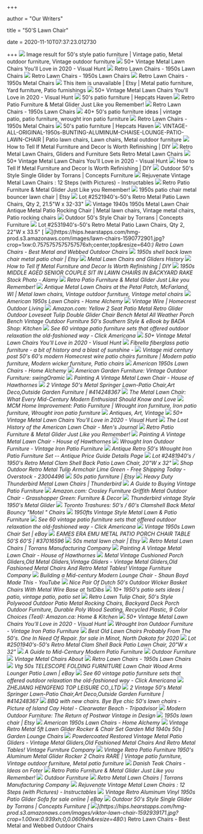 +++
        
author = "Our Writers"
        
title = "50'S Lawn Chair"
        
date = 2020-11-10T07:37:23.012730
        
+++
[ ![](https://i.pinimg.com/originals/7b/b1/51/7bb15157e9385d85c6d6df48c8aab698.jpg)](https://i.pinimg.com/originals/7b/b1/51/7bb15157e9385d85c6d6df48c8aab698.jpg) Image result for 50's style patio furniture | Vintage patio, Metal outdoor  furniture, Vintage outdoor furniture
[ ![](https://visualhunt.com/photos/10/pair-of-vintage-50s-metal-lawn-chairs-w-great-patina.jpg?s=pi)](https://visualhunt.com/photos/10/pair-of-vintage-50s-metal-lawn-chairs-w-great-patina.jpg?s=pi) 50+ Vintage Metal Lawn Chairs You'll Love in 2020 - Visual Hunt
[ ![](https://heffrons.com/retro/lawnchairs/Bellaire/BellaireDoubleGlide.jpg)](https://heffrons.com/retro/lawnchairs/Bellaire/BellaireDoubleGlide.jpg) Retro Lawn Chairs - 1950s Lawn Chairs
[ ![](https://heffrons.com/retro/lawnchairs/Bellaire/SkylarkMetal.jpg)](https://heffrons.com/retro/lawnchairs/Bellaire/SkylarkMetal.jpg) Retro Lawn Chairs - 1950s Lawn Chairs
[ ![](http://retrospaces.com/retro/lawnchairs/Bellaire/HeavyDutyBellaire.jpg)](http://retrospaces.com/retro/lawnchairs/Bellaire/HeavyDutyBellaire.jpg) Retro Lawn Chairs - 1950s Metal Chairs
[ ![](https://i.pinimg.com/originals/87/ae/74/87ae744e37aa962c2611c1c5be71e11b.jpg)](https://i.pinimg.com/originals/87/ae/74/87ae744e37aa962c2611c1c5be71e11b.jpg) This item is unavailable | Etsy | Metal patio furniture, Yard furniture,  Patio furnishings
[ ![](https://visualhunt.com/photos/10/old-retro-metal-lawn-chairs-with-armrest-retro-metal.jpg?s=pi)](https://visualhunt.com/photos/10/old-retro-metal-lawn-chairs-with-armrest-retro-metal.jpg?s=pi) 50+ Vintage Metal Lawn Chairs You'll Love in 2020 - Visual Hunt
[ ![](https://hepcatshaven.files.wordpress.com/2015/06/img_6970.jpg)](https://hepcatshaven.files.wordpress.com/2015/06/img_6970.jpg) 50's patio furniture | Hepcats Haven
[ ![](http://www.candybouncer.com/images/753_all_4_crosley_thunderbird_style.jpg)](http://www.candybouncer.com/images/753_all_4_crosley_thunderbird_style.jpg) Retro Patio Furniture & Metal Glider Just Like you Remember!
[ ![](https://heffrons.com/retro/lawnchairs/Thunderbird/ThunderbirdDoubleGlider.jpg)](https://heffrons.com/retro/lawnchairs/Thunderbird/ThunderbirdDoubleGlider.jpg) Retro Lawn Chairs - 1950s Lawn Chairs
[ ![](https://i.pinimg.com/236x/f1/70/85/f17085b2d28a82a40697ebb762522c8e--vintage-patio-furniture-lawn-furniture.jpg)](https://i.pinimg.com/236x/f1/70/85/f17085b2d28a82a40697ebb762522c8e--vintage-patio-furniture-lawn-furniture.jpg) 40+ 50's patio furniture ideas | vintage patio, patio furniture, wrought  iron patio furniture
[ ![](http://retrospaces.com/retro/lawnchairs/Bellaire/BellaireLoveseat.jpg)](http://retrospaces.com/retro/lawnchairs/Bellaire/BellaireLoveseat.jpg) Retro Lawn Chairs - 1950s Metal Chairs
[ ![](https://hepcatshaven.files.wordpress.com/2015/06/atomicrec.jpg?w=610)](https://hepcatshaven.files.wordpress.com/2015/06/atomicrec.jpg?w=610) 50's patio furniture | Hepcats Haven
[ ![](https://i.pinimg.com/originals/3e/4d/0e/3e4d0e04949e55fa730fddfbdc95ea3b.jpg)](https://i.pinimg.com/originals/3e/4d/0e/3e4d0e04949e55fa730fddfbdc95ea3b.jpg) VINTAGE-ALL-ORIGINAL-1950s-BUNTING-ALUMINUM-CHAISE-LOUNGE-PATIO-LAWN-CHAIR  | Patio lawn chairs, Lawn chairs, Metal outdoor furniture
[ ![](https://diy.sndimg.com/content/dam/images/diy/fullset/2011/10/31/0/CI-Lynn-Coolen_green-lawn-chair_s3x4.jpg.rend.hgtvcom.1280.1707.suffix/1420707989134.jpeg)](https://diy.sndimg.com/content/dam/images/diy/fullset/2011/10/31/0/CI-Lynn-Coolen_green-lawn-chair_s3x4.jpg.rend.hgtvcom.1280.1707.suffix/1420707989134.jpeg) How to Tell If Metal Furniture and Decor Is Worth Refinishing | DIY
[ ![](https://www.retrometalchairs.com/shop/images/c.96.1-pmctangerine.png)](https://www.retrometalchairs.com/shop/images/c.96.1-pmctangerine.png) Retro Metal Lawn Chairs, Gliders and Furniture Sets Retro Metal Lawn Chairs
[ ![](https://visualhunt.com/photos/10/retro-metal-lawn-chair-teal-rustic-vintage-porch-furniture-1.jpg?s=pi)](https://visualhunt.com/photos/10/retro-metal-lawn-chair-teal-rustic-vintage-porch-furniture-1.jpg?s=pi) 50+ Vintage Metal Lawn Chairs You'll Love in 2020 - Visual Hunt
[ ![](https://diy.sndimg.com/content/dam/images/diy/fullset/2011/10/31/0/CI-Andrea-Clem_metal-chair-with-primer_s3x4.jpg.rend.hgtvcom.1280.1707.suffix/1420873961577.jpeg)](https://diy.sndimg.com/content/dam/images/diy/fullset/2011/10/31/0/CI-Andrea-Clem_metal-chair-with-primer_s3x4.jpg.rend.hgtvcom.1280.1707.suffix/1420873961577.jpeg) How to Tell If Metal Furniture and Decor Is Worth Refinishing | DIY
[ ![](https://www.conceptsfurniture.com/wp-content/uploads/2019/07/BSG-Pink-copy.jpg)](https://www.conceptsfurniture.com/wp-content/uploads/2019/07/BSG-Pink-copy.jpg) Outdoor 50's Style Single Glider by Torrans | Concepts Furniture
[ ![](https://content.instructables.com/ORIG/F8R/22UQ/IQB753JE/F8R22UQIQB753JE.jpg?auto=webp)](https://content.instructables.com/ORIG/F8R/22UQ/IQB753JE/F8R22UQIQB753JE.jpg?auto=webp) Rejuvenate Vintage Metal Lawn Chairs : 12 Steps (with Pictures) -  Instructables
[ ![](http://www.candybouncer.com/images/440_better_blue_chair_and_table.jpg)](http://www.candybouncer.com/images/440_better_blue_chair_and_table.jpg) Retro Patio Furniture & Metal Glider Just Like you Remember!
[ ![](https://i.etsystatic.com/6130739/r/il/aab0f0/1796763675/il_570xN.1796763675_lzif.jpg)](https://i.etsystatic.com/6130739/r/il/aab0f0/1796763675/il_570xN.1796763675_lzif.jpg) 1950s patio chair metal bouncer lawn chair | Etsy
[ ![](https://bid.auctionbymayo.com/images/lot/8534/8534324_0.jpg?1524604685)](https://bid.auctionbymayo.com/images/lot/8534/8534324_0.jpg?1524604685) Lot #2521940's-50's Retro Metal Patio Lawn Chairs, Qty 2, 21.5"W x 32-33"
[ ![](https://i.pinimg.com/originals/b4/19/bb/b419bb35990b6371d62709d02aeb1fda.jpg)](https://i.pinimg.com/originals/b4/19/bb/b419bb35990b6371d62709d02aeb1fda.jpg) Vintage 1940s 1950s Metal Lawn Chair Antique Metal Patio Rocking Chair |  Metal lawn chairs, Vintage metal chairs, Patio rocking chairs
[ ![](https://www.conceptsfurniture.com/wp-content/uploads/2019/07/BMC-Red.jpg)](https://www.conceptsfurniture.com/wp-content/uploads/2019/07/BMC-Red.jpg) Outdoor 50's Style Chair by Torrans | Concepts Furniture
[ ![](https://bid.auctionbymayo.com/images/lot/8534/8534331_0.jpg?1524604693)](https://bid.auctionbymayo.com/images/lot/8534/8534331_0.jpg?1524604693) Lot #2531940's-50's Retro Metal Patio Lawn Chairs, Qty 2, 22"W x 33.5"
[ ![](https://hips.hearstapps.com/hmg-prod.s3.amazonaws.com/images/lawn-chairs-1590772901.jpg?crop=1xw:0.7575757575757576xh;center,top&resize=640:*)](https://hips.hearstapps.com/hmg-prod.s3.amazonaws.com/images/lawn-chairs-1590772901.jpg?crop=1xw:0.7575757575757576xh;center,top&resize=640:*) Retro Lawn Chairs - Best Metal and Webbed Outdoor Chairs
[ ![](https://i.etsystatic.com/6130739/r/il/103824/799899885/il_570xN.799899885_k31i.jpg)](https://i.etsystatic.com/6130739/r/il/103824/799899885/il_570xN.799899885_k31i.jpg) 1950s shell back lawn chair metal patio chair | Etsy
[ ![](https://www.thespruce.com/thmb/2VMyWDdIXiuSG5g34fZl7tlfU4M=/450x0/filters:no_upscale():max_bytes(150000):strip_icc()/GettyImages-155430862-5bde1beac9e77c005151168e.jpg)](https://www.thespruce.com/thmb/2VMyWDdIXiuSG5g34fZl7tlfU4M=/450x0/filters:no_upscale():max_bytes(150000):strip_icc()/GettyImages-155430862-5bde1beac9e77c005151168e.jpg) Metal Lawn Chairs and Gliders History
[ ![](https://diy.sndimg.com/content/dam/images/diy/fullset/2011/10/31/0/CI-Andrea-Clem_painted-metal-chair_s3x4.jpg.rend.hgtvcom.1280.1707.suffix/1420692952400.jpeg)](https://diy.sndimg.com/content/dam/images/diy/fullset/2011/10/31/0/CI-Andrea-Clem_painted-metal-chair_s3x4.jpg.rend.hgtvcom.1280.1707.suffix/1420692952400.jpeg) How to Tell If Metal Furniture and Decor Is Worth Refinishing | DIY
[ ![](https://c8.alamy.com/comp/AAMKXK/1950s-middle-aged-senior-couple-sit-in-lawn-chairs-in-backyard-rake-AAMKXK.jpg)](https://c8.alamy.com/comp/AAMKXK/1950s-middle-aged-senior-couple-sit-in-lawn-chairs-in-backyard-rake-AAMKXK.jpg) 1950s MIDDLE AGED SENIOR COUPLE SIT IN LAWN CHAIRS IN BACKYARD RAKE Stock  Photo - Alamy
[ ![](http://www.candybouncer.com/images/357_Outdoors_Retro_Chairs,_2011_002_1_.jpg)](http://www.candybouncer.com/images/357_Outdoors_Retro_Chairs,_2011_002_1_.jpg) Retro Patio Furniture & Metal Glider Just Like you Remember!
[ ![](https://i.pinimg.com/originals/99/3d/4b/993d4b616ff27d005132342cfb67e638.jpg)](https://i.pinimg.com/originals/99/3d/4b/993d4b616ff27d005132342cfb67e638.jpg) Antique Metal Lawn Chairs at the Petal Patch, McFarland, WI | Metal lawn  chairs, Vintage outdoor furniture, Vintage metal chairs
[ ![](https://cdn.shopify.com/s/files/1/0358/2721/products/Warmack_Chairs_2_1200x.jpg?v=1569189460)](https://cdn.shopify.com/s/files/1/0358/2721/products/Warmack_Chairs_2_1200x.jpg?v=1569189460) American 1950s Lawn Chairs - Home Alchemy
[ ![](http://www.homecrest.com/Vintage-Wire/images/Before_After_Vintage.jpg)](http://www.homecrest.com/Vintage-Wire/images/Before_After_Vintage.jpg) Vintage Wire | Homecrest Outdoor Living
[ ![](https://images-na.ssl-images-amazon.com/images/I/61WCN2xJjKL._AC_SL1000_.jpg)](https://images-na.ssl-images-amazon.com/images/I/61WCN2xJjKL._AC_SL1000_.jpg) Amazon.com: Yellow 2 Seat Patio Metal Retro Glider Outdoor Loveseat Tulip  Double Glider Chair Bench Metal All Weather Porch Bench Vintage Outdoor  Furniture 50's Southern Style & eBook by BADA Shop: Kitchen
[ ![](https://clickamericana.com/wp-content/uploads/Beautiful-vintage-patio-furniture-from-the-50s-5-750x871.jpg)](https://clickamericana.com/wp-content/uploads/Beautiful-vintage-patio-furniture-from-the-50s-5-750x871.jpg) See 60 vintage patio furniture sets that offered outdoor relaxation the  old-fashioned way - Click Americana
[ ![](https://visualhunt.com/photos/10/vintage-midcentury-1950s-metal-shabby-painted-lawn-chair.jpg?s=wh2)](https://visualhunt.com/photos/10/vintage-midcentury-1950s-metal-shabby-painted-lawn-chair.jpg?s=wh2) 50+ Vintage Metal Lawn Chairs You'll Love in 2020 - Visual Hunt
[ ![](https://retrorenovation.com/wp-content/uploads/2019/07/fibrella-fiberglass-patio-set-2.jpg)](https://retrorenovation.com/wp-content/uploads/2019/07/fibrella-fiberglass-patio-set-2.jpg) Fibrella fiberglass patio furniture - a bit of history and a blast of  sunshine -
[ ![](https://i.pinimg.com/originals/6c/df/f2/6cdff281f8d78c747f9c34898d364b68.jpg)](https://i.pinimg.com/originals/6c/df/f2/6cdff281f8d78c747f9c34898d364b68.jpg) Vintage mid century post 50's 60's modern Homecrest wire patio chairs  furniture | Modern patio furniture, Modern wicker furniture, Patio chairs
[ ![](https://cdn.shopify.com/s/files/1/0358/2721/products/Warmack_Chairs_1_1080x.jpg?v=1554543817)](https://cdn.shopify.com/s/files/1/0358/2721/products/Warmack_Chairs_1_1080x.jpg?v=1554543817) American 1950s Lawn Chairs - Home Alchemy
[ ![](https://cdn.shopify.com/s/files/1/0877/1244/products/coral_chair_1_large.jpg?v=1505139407)](https://cdn.shopify.com/s/files/1/0877/1244/products/coral_chair_1_large.jpg?v=1505139407) American Garden Furniture: Vintage Outdoor Furniture: swingOramic
[ ![](https://www.houseofhawthornes.com/wp-content/uploads/2014/07/Paint-Motel-Chair-7634.jpg)](https://www.houseofhawthornes.com/wp-content/uploads/2014/07/Paint-Motel-Chair-7634.jpg) Painting A Vintage Metal Lawn Chair - House of Hawthornes
[ ![](https://thumbs.worthpoint.com/zoom/images4/1/0213/23/vintage-50s-metal-springer-lawn-patio_1_c22562eedc6134bba1e9f3a99b4ed188.jpg)](https://thumbs.worthpoint.com/zoom/images4/1/0213/23/vintage-50s-metal-springer-lawn-patio_1_c22562eedc6134bba1e9f3a99b4ed188.jpg) 2 Vintage 50's Metal Springer Lawn-Patio Chair,Art Deco,Outside Garden  Furniture | #414248367
[ ![](http://avintagechick.com/wp-content/uploads/2015/07/CareyMaria-metal-chairs.jpg)](http://avintagechick.com/wp-content/uploads/2015/07/CareyMaria-metal-chairs.jpg) The Metal Lawn Chair: What Every Mid-Century Modern Enthusiast Should Know  and Love
[ ![](https://i.pinimg.com/originals/74/92/71/7492713d7f749a92d571bd6785eaab4d.jpg)](https://i.pinimg.com/originals/74/92/71/7492713d7f749a92d571bd6785eaab4d.jpg) MCM Home Improvement: Patio Furniture | Wrought iron furniture, Iron patio  furniture, Wrought iron patio furniture
[ ![](https://s3.amazonaws.com/productimages.goantiques.gemr/96840/2169921_fullsize.jpg)](https://s3.amazonaws.com/productimages.goantiques.gemr/96840/2169921_fullsize.jpg) Antiques, Art, Vintage
[ ![](https://visualhunt.com/photos/10/thunderbird-style-metal-retro-1950s-lawn-chair.jpg?s=wh2)](https://visualhunt.com/photos/10/thunderbird-style-metal-retro-1950s-lawn-chair.jpg?s=wh2) 50+ Vintage Metal Lawn Chairs You'll Love in 2020 - Visual Hunt
[ ![](https://www.mensjournal.com/wp-content/uploads/mj-390_294_tk-lawn-chair.jpg?w=390&h=294&crop=1&quality=86&strip=all)](https://www.mensjournal.com/wp-content/uploads/mj-390_294_tk-lawn-chair.jpg?w=390&h=294&crop=1&quality=86&strip=all) The Lost History of the American Lawn Chair - Men's Journal
[ ![](http://www.candybouncer.com/images/325_4D-Concepts-Metal-Retro-Glider.jpg)](http://www.candybouncer.com/images/325_4D-Concepts-Metal-Retro-Glider.jpg) Retro Patio Furniture & Metal Glider Just Like you Remember!
[ ![](https://www.houseofhawthornes.com/wp-content/uploads/2014/07/Paint-Motel-Chair-7066.jpg)](https://www.houseofhawthornes.com/wp-content/uploads/2014/07/Paint-Motel-Chair-7066.jpg) Painting A Vintage Metal Lawn Chair - House of Hawthornes
[ ![](https://hips.hearstapps.com/clv.h-cdn.co/assets/cm/15/09/54eaed71a19a7_-_outdoor-furniture-de-32630840.jpg)](https://hips.hearstapps.com/clv.h-cdn.co/assets/cm/15/09/54eaed71a19a7_-_outdoor-furniture-de-32630840.jpg) Wrought Iron Outdoor Furniture - Vintage Iron Patio Furniture
[ ![](https://www.antiquesnavigator.com/archive/2010/04/24/120556884738.jpg)](https://www.antiquesnavigator.com/archive/2010/04/24/120556884738.jpg) Antique Retro 50's Wrought Iron Patio Furniture Set -- Antique Price Guide  Details Page
[ ![](https://bid.auctionbymayo.com/images/lot/8534/8534311_0.jpg?1524604592)](https://bid.auctionbymayo.com/images/lot/8534/8534311_0.jpg?1524604592) Lot #2481940's / 1950's Retro Metal Clam Shell Back Patio Lawn Chair, 20"W  x 32"
[ ![](https://ak1.ostkcdn.com/images/products/23004496/Outdoor-Retro-Metal-Tulip-Armchair-Lime-Green-b4ee72a2-1a42-47d8-86cd-7b748130ec56.jpg)](https://ak1.ostkcdn.com/images/products/23004496/Outdoor-Retro-Metal-Tulip-Armchair-Lime-Green-b4ee72a2-1a42-47d8-86cd-7b748130ec56.jpg) Shop Outdoor Retro Metal Tulip Armchair Lime Green - Free Shipping Today -  Overstock - 23004496
[ ![](https://i.etsystatic.com/8175441/d/il/7678f3/2400223985/il_340x270.2400223985_4akf.jpg?version=1)](https://i.etsystatic.com/8175441/d/il/7678f3/2400223985/il_340x270.2400223985_4akf.jpg?version=1) 50s patio furniture | Etsy
[ ![](https://www.retrometalchairs.com/shop/images/th_p.267.1-hthoneycomb.png)](https://www.retrometalchairs.com/shop/images/th_p.267.1-hthoneycomb.png) Heavy Duty Thunderbird Metal Lawn Chairs | Thunderbird
[ ![](https://www.thespruce.com/thmb/XNI1PFmktOafT8KXcgqOsaCWvwo=/1788x1142/filters:no_upscale():max_bytes(150000):strip_icc()/amesaire-574a1ef25f9b585165312199.jpg)](https://www.thespruce.com/thmb/XNI1PFmktOafT8KXcgqOsaCWvwo=/1788x1142/filters:no_upscale():max_bytes(150000):strip_icc()/amesaire-574a1ef25f9b585165312199.jpg) A Guide to Buying Vintage Patio Furniture
[ ![](https://m.media-amazon.com/images/S/aplus-media/vc/26d9fd40-2a25-48ad-9f13-31f1b5787587.__CR0,0,300,300_PT0_SX300_V1___.jpg)](https://m.media-amazon.com/images/S/aplus-media/vc/26d9fd40-2a25-48ad-9f13-31f1b5787587.__CR0,0,300,300_PT0_SX300_V1___.jpg) Amazon.com: Crosley Furniture Griffith Metal Outdoor Chair - Grasshopper  Green: Furniture & Decor
[ ![](https://www.zingerhardware.com/v/vspfiles/photos/Thnuderbird%20Glider-2.jpg?v-cache=1424271716)](https://www.zingerhardware.com/v/vspfiles/photos/Thnuderbird%20Glider-2.jpg?v-cache=1424271716) Thunderbird vintage Style 1950's Metal Glider
[ ![](https://2.bp.blogspot.com/-JPQbU2MrZT0/V_-S-I5WzFI/AAAAAAAABQE/BSjv2qFkY6MjNmlxRQC3o4nKkhWGUwQSgCLcB/s1600/bouncy%2Bchairs_01.JPG)](https://2.bp.blogspot.com/-JPQbU2MrZT0/V_-S-I5WzFI/AAAAAAAABQE/BSjv2qFkY6MjNmlxRQC3o4nKkhWGUwQSgCLcB/s1600/bouncy%2Bchairs_01.JPG) Toronto Trashures: 50's / 60's Clamshell Back Metal Bouncy "Motel " Chairs
[ ![](http://www.backyardcity.com/Images/TOR/Metal-Chair-Set-small.jpg)](http://www.backyardcity.com/Images/TOR/Metal-Chair-Set-small.jpg) 1950fts Vintage Style Metal Lawn & Patio Furniture
[ ![](https://clickamericana.com/wp-content/uploads/Vintage-patio-furniture-sets-outdoor-relaxation-the-old-fashioned-way-750x500.jpg)](https://clickamericana.com/wp-content/uploads/Vintage-patio-furniture-sets-outdoor-relaxation-the-old-fashioned-way-750x500.jpg) See 60 vintage patio furniture sets that offered outdoor relaxation the  old-fashioned way - Click Americana
[ ![](https://i.ebayimg.com/images/g/udoAAOSwH9pfA1Bp/s-l300.jpg)](https://i.ebayimg.com/images/g/udoAAOSwH9pfA1Bp/s-l300.jpg) Vintage 1950s Lawn Chair Set | eBay
[ ![](https://thumbs.worthpoint.com/zoom/images1/1/0308/10/eames-era-emu-metal-patio-porch-chair-table-50s_1_bd7a9bf5193ee9c8988f14c124b048fc.jpg)](https://thumbs.worthpoint.com/zoom/images1/1/0308/10/eames-era-emu-metal-patio-porch-chair-table-50s_1_bd7a9bf5193ee9c8988f14c124b048fc.jpg) EAMES ERA EMU METAL PATIO PORCH CHAIR TABLE 50'S 60'S | #37016596
[ ![](https://i.etsystatic.com/9179336/d/il/79edd8/1543095341/il_340x270.1543095341_pgw2.jpg?version=0)](https://i.etsystatic.com/9179336/d/il/79edd8/1543095341/il_340x270.1543095341_pgw2.jpg?version=0) 50s metal lawn chair | Etsy
[ ![](https://www.retrometalchairs.com/shop/images/p.242.3-slider2.jpg)](https://www.retrometalchairs.com/shop/images/p.242.3-slider2.jpg) Retro Metal Lawn Chairs | Torrans Manufacturing Company
[ ![](https://www.houseofhawthornes.com/wp-content/uploads/2014/07/Paint-Motel-Chair-6912.jpg)](https://www.houseofhawthornes.com/wp-content/uploads/2014/07/Paint-Motel-Chair-6912.jpg) Painting A Vintage Metal Lawn Chair - House of Hawthornes
[ ![](http://retrovintagepatio.com/uploads/3/5/0/0/35004959/img-1487_orig.jpg)](http://retrovintagepatio.com/uploads/3/5/0/0/35004959/img-1487_orig.jpg) Metal Vintage Cushioned Porch Gliders,Old Metal Gliders,Vintage Gliders -  Vintage Metal Gliders,Old Fashioned Metal Chairs And Retro Metal Tables!  Vintage Furniture Company
[ ![](https://i.ytimg.com/vi/N3kRuH4vv8Y/maxresdefault.jpg)](https://i.ytimg.com/vi/N3kRuH4vv8Y/maxresdefault.jpg) Building a Mid-century Modern Lounge Chair - Shaun Boyd Made This - YouTube
[ ![](https://a.1stdibscdn.com/archivesE/upload/9301/09_14/1066190/1066190_l.jpg)](https://a.1stdibscdn.com/archivesE/upload/9301/09_14/1066190/1066190_l.jpg) Nice Pair Of Dutch 50's Outdoor Wicker Basket Chairs With Metal Wire Base  at 1stDibs
[ ![](https://i.pinimg.com/236x/ea/90/99/ea9099d478c1c13165e03757aec70671--vintage-patio-furniture-outdoor-furniture.jpg)](https://i.pinimg.com/236x/ea/90/99/ea9099d478c1c13165e03757aec70671--vintage-patio-furniture-outdoor-furniture.jpg) 10+ 1950's patio sets ideas | patio, vintage patio, patio set
[ ![](https://images-na.ssl-images-amazon.com/images/I/81zClemw-YL._AC_SL1500_.jpg)](https://images-na.ssl-images-amazon.com/images/I/81zClemw-YL._AC_SL1500_.jpg) Retro Lawn Tulip Chair, 50's Style Polywood Outdoor Patio Metal Rocking  Chairs, Backyard Deck Porch Outdoor Furniture, Durable Poly Wood Seating,  Recycled Plastic, 9 Color Choices (Teal): Amazon.ca: Home & Kitchen
[ ![](https://visualhunt.com/photos/10/retro-metal-lawn-chairs-pair-rustic-vintage-porch-furniture.jpg?s=pi)](https://visualhunt.com/photos/10/retro-metal-lawn-chairs-pair-rustic-vintage-porch-furniture.jpg?s=pi) 50+ Vintage Metal Lawn Chairs You'll Love in 2020 - Visual Hunt
[ ![](https://hips.hearstapps.com/clv.h-cdn.co/assets/cm/15/09/320x408/54eaed73b20fd_-_table-chair-set-de-49176318.jpg)](https://hips.hearstapps.com/clv.h-cdn.co/assets/cm/15/09/320x408/54eaed73b20fd_-_table-chair-set-de-49176318.jpg) Wrought Iron Outdoor Furniture - Vintage Iron Patio Furniture
[ ![](https://pixl.varagesale.com/http://s3.amazonaws.com/hopshop-image-store-production/28510291/888093ff29516653df84660b5e38092b.jpg?_ver=large_uploader_thumbnail&w=640&h=640&fit=crop&s=1a593d6f2c933b3e7637ae7e47f4c9c2)](https://pixl.varagesale.com/http://s3.amazonaws.com/hopshop-image-store-production/28510291/888093ff29516653df84660b5e38092b.jpg?_ver=large_uploader_thumbnail&w=640&h=640&fit=crop&s=1a593d6f2c933b3e7637ae7e47f4c9c2) Best Old Lawn Chairs Probably From The 50's. One In Need Of Repair. for  sale in Minot, North Dakota for 2020
[ ![](https://bid.auctionbymayo.com/images/lot/8534/8534317_0.jpg?1524604597)](https://bid.auctionbymayo.com/images/lot/8534/8534317_0.jpg?1524604597) Lot #2501940's-50's Retro Metal Clam Shell Back Patio Lawn Chair, 20"W x 32"
[ ![](https://www.thespruce.com/thmb/WbblEY86N9MuJLRypug0Clfrjhw=/450x0/filters:no_upscale():max_bytes(150000):strip_icc()/BertoiaChairs-596f925bd963ac0010f9b01b.jpg)](https://www.thespruce.com/thmb/WbblEY86N9MuJLRypug0Clfrjhw=/450x0/filters:no_upscale():max_bytes(150000):strip_icc()/BertoiaChairs-596f925bd963ac0010f9b01b.jpg) A Guide to Mid-Century Modern Patio Furniture
[ ![](http://www.thefunkhouselasvegas.com/images/od223a.jpg)](http://www.thefunkhouselasvegas.com/images/od223a.jpg) Outdoor Furniture
[ ![](https://www.midcenturymetalchairs.com/x/cdn/?https://storage.googleapis.com/wzukusers/user-29399110/images/597a742739d673yngPiG/Rideouts_d400.jpg)](https://www.midcenturymetalchairs.com/x/cdn/?https://storage.googleapis.com/wzukusers/user-29399110/images/597a742739d673yngPiG/Rideouts_d400.jpg) Vintage Metal Chairs About
[ ![](https://heffrons.com/retro/lawnchairs/Coolers/EmbossedPlastic.jpg)](https://heffrons.com/retro/lawnchairs/Coolers/EmbossedPlastic.jpg) Retro Lawn Chairs - 1950s Lawn Chairs
[ ![](https://i.ebayimg.com/images/g/OokAAOSwmMBe-QI8/s-l300.jpg)](https://i.ebayimg.com/images/g/OokAAOSwmMBe-QI8/s-l300.jpg) Vtg 50s TELESCOPE FOLDING FURNITURE Lawn Chair Wood Arms Lounger Patio Lawn  | eBay
[ ![](https://clickamericana.com/wp-content/uploads/Beautiful-vintage-patio-furniture-from-the-50s-7-750x765.jpg)](https://clickamericana.com/wp-content/uploads/Beautiful-vintage-patio-furniture-from-the-50s-7-750x765.jpg) See 60 vintage patio furniture sets that offered outdoor relaxation the  old-fashioned way - Click Americana
[ ![](https://www.hengfeng-china.com/StorageFiles/2017/12/25/05f57d6e-70ad-499d-9f7d-6820b961372e.jpg_880x462.jpeg)](https://www.hengfeng-china.com/StorageFiles/2017/12/25/05f57d6e-70ad-499d-9f7d-6820b961372e.jpg_880x462.jpeg) ZHEJIANG HENGFENG TOP LEISURE CO.,LTD
[ ![](https://thumbs.worthpoint.com/zoom/images2/1/0213/23/vintage-50s-metal-springer-lawn-patio_1_c22562eedc6134bba1e9f3a99b4ed188.jpg)](https://thumbs.worthpoint.com/zoom/images2/1/0213/23/vintage-50s-metal-springer-lawn-patio_1_c22562eedc6134bba1e9f3a99b4ed188.jpg) 2 Vintage 50's Metal Springer Lawn-Patio Chair,Art Deco,Outside Garden  Furniture | #414248367
[ ![](https://media-cdn.tripadvisor.com/media/photo-s/0f/18/02/61/bbq-with-new-chairs-bye.jpg)](https://media-cdn.tripadvisor.com/media/photo-s/0f/18/02/61/bbq-with-new-chairs-bye.jpg) BBQ with new chairs. Bye Bye chic 50's lawn chairs - Picture of Island Cay  Hotel - Clearwater Beach - Tripadvisor
[ ![](https://s30964.pcdn.co/introspective-magazine/wp-content/uploads/2015/08/Garden-Furniture_shop11-480x253.jpg)](https://s30964.pcdn.co/introspective-magazine/wp-content/uploads/2015/08/Garden-Furniture_shop11-480x253.jpg) Modern Outdoor Furniture: The Return of Postwar Vintage in Design
[ ![](https://i.etsystatic.com/10073548/d/il/8da96c/2521401784/il_340x270.2521401784_6abx.jpg?version=0)](https://i.etsystatic.com/10073548/d/il/8da96c/2521401784/il_340x270.2521401784_6abx.jpg?version=0) 1950s lawn chair | Etsy
[ ![](https://cdn.shopify.com/s/files/1/0358/2721/products/Warmack_Chairs_3_1200x.jpg?v=1569189460)](https://cdn.shopify.com/s/files/1/0358/2721/products/Warmack_Chairs_3_1200x.jpg?v=1569189460) American 1950s Lawn Chairs - Home Alchemy
[ ![](http://greenloungechairsonline.com/wp-content/images/Vintage-Retro-Metal-5ft-Lawn-Glider-Rocker-Chair-Set-Garden-Mid-1940s-50s-05-quiz.jpg)](http://greenloungechairsonline.com/wp-content/images/Vintage-Retro-Metal-5ft-Lawn-Glider-Rocker-Chair-Set-Garden-Mid-1940s-50s-05-quiz.jpg) Vintage Retro Metal 5ft Lawn Glider Rocker & Chair Set Garden Mid 1940s 50s  | Garden Lounge Chairs
[ ![](https://retrovintagepatio.com/uploads/3/5/0/0/35004959/4862283.jpg?630)](https://retrovintagepatio.com/uploads/3/5/0/0/35004959/4862283.jpg?630) Powdercoated Restored Vintage Metal Patio Gliders - Vintage Metal  Gliders,Old Fashioned Metal Chairs And Retro Metal Tables! Vintage Furniture  Company
[ ![](https://i.pinimg.com/600x315/70/6a/2c/706a2c3575fd99b67b8b40ae32199414.jpg)](https://i.pinimg.com/600x315/70/6a/2c/706a2c3575fd99b67b8b40ae32199414.jpg) Vintage Retro Patio Furniture 1950's Aluminum Metal Glider Rocker 2 Chairs  RARE | Vintage patio furniture, Vintage outdoor furniture, Metal patio  furniture
[ ![](https://foter.com/photos/title/danish-teak-chairs.jpg)](https://foter.com/photos/title/danish-teak-chairs.jpg) Danish Teak Chairs - Ideas on Foter
[ ![](http://www.candybouncer.com/images/357_Bates_Sofa_Glider_Red.jpg)](http://www.candybouncer.com/images/357_Bates_Sofa_Glider_Red.jpg) Retro Patio Furniture & Metal Glider Just Like you Remember!
[ ![](http://www.thefunkhouselasvegas.com/images/od230a.jpg)](http://www.thefunkhouselasvegas.com/images/od230a.jpg) Outdoor Furniture
[ ![](https://www.retrometalchairs.com/shop/images/p.244.3-slider4.jpg)](https://www.retrometalchairs.com/shop/images/p.244.3-slider4.jpg) Retro Metal Lawn Chairs | Torrans Manufacturing Company
[ ![](https://content.instructables.com/ORIG/F28/0ETJ/IQB74FSV/F280ETJIQB74FSV.jpg?fit=bounds&frame=1&height=1024&width=1024&auto=webp&frame=1&height=300)](https://content.instructables.com/ORIG/F28/0ETJ/IQB74FSV/F280ETJIQB74FSV.jpg?fit=bounds&frame=1&height=1024&width=1024&auto=webp&frame=1&height=300) Rejuvenate Vintage Metal Lawn Chairs : 12 Steps (with Pictures) -  Instructables
[ ![](https://i.ebayimg.com/images/g/CMwAAOSwKGRfU-Ou/s-l640.jpg)](https://i.ebayimg.com/images/g/CMwAAOSwKGRfU-Ou/s-l640.jpg) Vintage Retro Aluminum Vinyl 1950s Patio Glider Sofa for sale online | eBay
[ ![](https://www.conceptsfurniture.com/wp-content/uploads/2019/07/yellowsingleglider.jpg)](https://www.conceptsfurniture.com/wp-content/uploads/2019/07/yellowsingleglider.jpg) Outdoor 50's Style Single Glider by Torrans | Concepts Furniture
[ ![](https://hips.hearstapps.com/hmg-prod.s3.amazonaws.com/images/viktor-lawn-chair-1592939171.jpg?crop=1.00xw:0.939xh;0,0.0609xh&resize=480:*)](https://hips.hearstapps.com/hmg-prod.s3.amazonaws.com/images/viktor-lawn-chair-1592939171.jpg?crop=1.00xw:0.939xh;0,0.0609xh&resize=480:*) Retro Lawn Chairs - Best Metal and Webbed Outdoor Chairs
